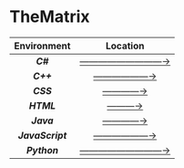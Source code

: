 # TheMatrix

| Environment      | Location                                                                                    |
|:----------------:|:-------------------------------------------------------------------------------------------:|
| **_C#_**         | [—————————→](https://github.com/Landon-Brown1/CodeDump/tree/master/Languages/C%23 "C#")                       |
| **_C++_**        | [——————→](https://github.com/Landon-Brown1/CodeDump/tree/master/Languages/C%2B%2B "C++")                  |
| **_CSS_**        | [————→](https://github.com/Landon-Brown1/CodeDump/tree/master/Languages/CSS "CSS")                      |
| **_HTML_**       | [———→](https://github.com/Landon-Brown1/CodeDump/tree/master/Languages/HTML "HTML")                   |
| **_Java_**       | [————→](https://github.com/Landon-Brown1/CodeDump/tree/master/Languages/Java "Java")                   |
| **_JavaScript_** | [——————→](https://github.com/Landon-Brown1/CodeDump/tree/master/Languages/Javascript "JavaScript") |
| **_Python_**     | [—————————→](https://github.com/Landon-Brown1/CodeDump/tree/master/Languages/Python "Python")             |